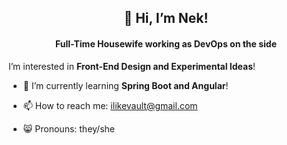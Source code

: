 <h2 align="center">👋 Hi, I’m Nek! <br> </h2>

<h4 align="center">Full-Time Housewife working as DevOps on the side</h4>

 I’m interested in **Front-End Design and Experimental Ideas**!

- 🌱 I’m currently learning **Spring Boot and Angular**!

- 📫 How to reach me: ilikevault@gmail.com

- 😸 Pronouns: they/she


<!---
ZeHousewife/ZeHousewife is a ✨ special ✨ repository because its `README.md` (this file) appears on your GitHub profile.
You can click the Preview link to take a look at your changes.
--->
